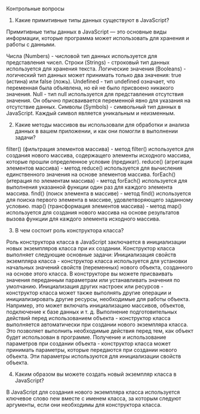 Контрольные вопросы

1. Какие примитивные типы данных существуют в JavaScript?

Примитивные типы данных в JavaScript — это основные виды информации, которые программа может использовать для хранения и работы с данными.

Числа (Numbers) - числовой тип данных используется для представления чисел.
Строки (Strings) - строковый тип данных используется для хранения текста. 
Логические значения (Booleans) - логический тип данных может принимать только два значения: true (истина) или false (ложь).
Undefined - тип undefined означает, что переменная была объявлена, но ей не было присвоено никакого значения. 
Null - тип null используется для представления отсутствия значения. Он обычно присваивается переменной явно для указания на отсутствие данных.
Символы (Symbols) - символьный тип данных в JavaScript. Каждый символ является уникальным и неизменным. 

2. Какие методы массивов вы использовали для обработки и анализа данных в вашем приложении, и как они помогли в выполнении задачи?

filter() (фильтрация элементов массива) - метод filter() используется для создания нового массива, содержащего элементы исходного массива, которые прошли определенное условие (предикат). 
reduce() (агрегация элементов массива) - метод reduce() используется для вычисления единственного значения на основе элементов массива. 
forEach() (итерация по элементам массива) - метод forEach() используется для выполнения указанной функции один раз для каждого элемента массива. 
find() (поиск элемента в массиве) - метод find() используется для поиска первого элемента в массиве, удовлетворяющего заданному условию. 
map() (трансформация элементов массива) - метод map() используется для создания нового массива на основе результатов вызова функции для каждого элемента исходного массива.

3. В чем состоит роль конструктора класса?

Роль конструктора класса в JavaScript заключается в инициализации новых экземпляров класса при их создании. Конструктор класса выполняет следующие основные задачи:
Инициализация свойств экземпляра класса - конструктор класса используется для установки начальных значений свойств (переменных) нового объекта, созданного на основе этого класса. В конструкторе вы можете присваивать значения переданным параметрам или устанавливать значения по умолчанию.
Инициализация других настроек или ресурсов - конструктор класса может также выполнять другие операции и инициализировать другие ресурсы, необходимые для работы объекта. Например, это может включать инициализацию массивов, объектов, подключение к базе данных и т. д.
Выполнение подготовительных действий перед использованием объекта - конструктор класса выполняется автоматически при создании нового экземпляра класса. Это позволяет выполнить необходимые действия перед тем, как объект будет использован в программе.
Получение и использование параметров при создании объекта - конструктор класса может принимать параметры, которые передаются при создании нового объекта. Эти параметры используются для инициализации свойств объекта.

4. Каким образом вы можете создать новый экземпляр класса в JavaScript?

В JavaScript для создания нового экземпляра класса используется ключевое слово new вместе с именем класса, за которым следуют аргументы, если они необходимы для конструктора класса.
